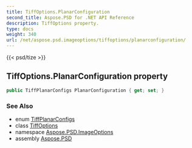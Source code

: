 ```yaml
---
title: TiffOptions.PlanarConfiguration
second_title: Aspose.PSD for .NET API Reference
description: TiffOptions property. 
type: docs
weight: 340
url: /net/aspose.psd.imageoptions/tiffoptions/planarconfiguration/
---
```

{{< psd/tize >}}
## TiffOptions.PlanarConfiguration property

```csharp
public TiffPlanarConfigs PlanarConfiguration { get; set; }
```

### See Also

* enum [TiffPlanarConfigs](../../../aspose.psd.fileformats.tiff.enums/tiffplanarconfigs/)
* class [TiffOptions](../)
* namespace [Aspose.PSD.ImageOptions](../../tiffoptions/)
* assembly [Aspose.PSD](../../../)


